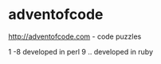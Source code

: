 # adventofcode
http://adventofcode.com - code puzzles

1 -8 developed in perl
9 .. developed in ruby

